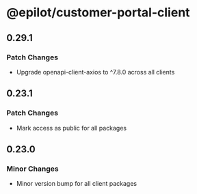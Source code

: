 # @epilot/customer-portal-client

## 0.29.1

### Patch Changes

- Upgrade openapi-client-axios to ^7.8.0 across all clients

## 0.23.1

### Patch Changes

- Mark access as public for all packages

## 0.23.0

### Minor Changes

- Minor version bump for all client packages

